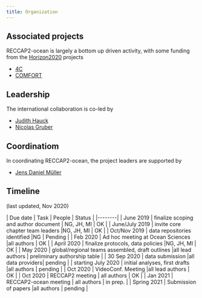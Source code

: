 ```yaml
---
title: Organization
---
```


## Associated projects

RECCAP2-ocean is largely a bottom up driven activity, with some funding from the [Horizon2020](https://ec.europa.eu/programmes/horizon2020/en) projects  
- [4C](https://4c-carbon.eu/)  
- [COMFORT](https://comfort.w.uib.no/)

## Leadership
The international collaboration is co-led by  
- [Judith Hauck](https://www.awi.de/ueber-uns/organisation/mitarbeiter/judith-hauck)  
- [Nicolas Gruber](https://usys.ethz.ch/en/people/profile.nicolas-gruber.html)

## Coordinatiom
In coordinating RECCAP2-ocean, the project leaders are supported by  
- [Jens Daniel Müller](https://usys.ethz.ch/en/people/profile.Mjc2ODA3.TGlzdC82MzcsMzIwMTk3MjIy.html)  

## Timeline
(last updated, Nov 2020)

| Due date | Task | People | Status |
|--------|
| June 2019 | finalize scoping and author document | NG, JH, MI  | OK |
| June/July 2019 | invite core chapter team leaders |NG, JH, MI | OK |
| Oct/Nov 2019 | data repositories identified |NG | Pending |
| Feb 2020 | Ad hoc meeting at Ocean Sciences |all authors | OK |
| April 2020  | finalize protocols, data policies |NG, JH, MI | OK |
| May 2020 | global/regional teams assembled, draft outlines |all lead authors | preliminary authorship table |
| 30 Sep 2020 | data submission |all data providers| pending |
| starting July 2020 | initial analyses, first drafts |all authors | pending |
| Oct 2020 | VideoConf. Meeting |all lead authors | OK |
| Oct 2020 | RECCAP2 meeting | all authors  | OK |
| Jan 2021 | RECCAP2-ocean meeting | all authors  | in prep. |
| Spring 2021 | Submission of papers  |all authors  | pending |
